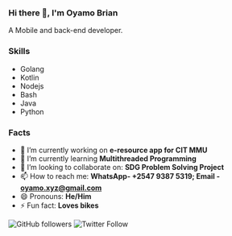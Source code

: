 ### Hi there 👋, I'm Oyamo Brian

A Mobile and back-end developer.

### Skills
- Golang
- Kotlin
- Nodejs
- Bash
- Java
- Python

### Facts

- 🔭 I’m currently working on **e-resource app for CIT MMU**
- 🌱 I’m currently learning **Multithreaded Programming**
- 👯 I’m looking to collaborate on: **SDG Problem Solving Project**
- 📫 How to reach me: **WhatsApp- +2547 9387 5319; Email - oyamo.xyz@gmail.com**
- 😄 Pronouns: **He/Him**
- ⚡ Fun fact: **Loves bikes**


<img alt="GitHub followers" src="https://img.shields.io/github/followers/oyamoh-brian?style=social"> <img alt="Twitter Follow" src="https://img.shields.io/twitter/follow/_oyamobrian?style=social">
